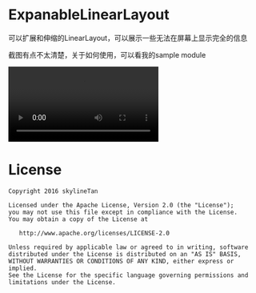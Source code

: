 # ExpanableLinearLayout
可以扩展和伸缩的LinearLayout，可以展示一些无法在屏幕上显示完全的信息

截图有点不太清楚，关于如何使用，可以看我的sample module      

![image](https://raw.githubusercontent.com/skylineTan/ExpanableLinearlayout/master/images/image.mov)


License
=======

    Copyright 2016 skylineTan

    Licensed under the Apache License, Version 2.0 (the "License");
    you may not use this file except in compliance with the License.
    You may obtain a copy of the License at

       http://www.apache.org/licenses/LICENSE-2.0

    Unless required by applicable law or agreed to in writing, software
    distributed under the License is distributed on an "AS IS" BASIS,
    WITHOUT WARRANTIES OR CONDITIONS OF ANY KIND, either express or implied.
    See the License for the specific language governing permissions and
    limitations under the License.
